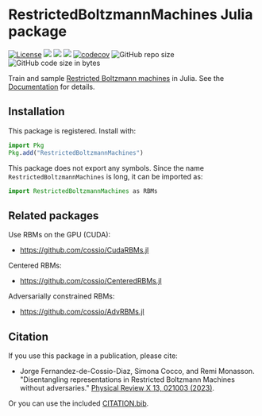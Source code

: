# RestrictedBoltzmannMachines Julia package

[![License](https://img.shields.io/badge/license-MIT-green.svg)](https://github.com/cossio/RestrictedBoltzmannMachines.jl/blob/master/LICENSE.md)
[![](https://img.shields.io/badge/docs-stable-blue.svg)](https://cossio.github.io/RestrictedBoltzmannMachines.jl/stable)
[![](https://img.shields.io/badge/docs-dev-blue.svg)](https://cossio.github.io/RestrictedBoltzmannMachines.jl/dev)
![](https://github.com/cossio/RestrictedBoltzmannMachines.jl/workflows/CI/badge.svg)
[![codecov](https://codecov.io/gh/cossio/RestrictedBoltzmannMachines.jl/branch/master/graph/badge.svg?token=O5P8LQTVF3)](https://codecov.io/gh/cossio/RestrictedBoltzmannMachines.jl)
![GitHub repo size](https://img.shields.io/github/repo-size/cossio/RestrictedBoltzmannMachines.jl)
![GitHub code size in bytes](https://img.shields.io/github/languages/code-size/cossio/RestrictedBoltzmannMachines.jl)

Train and sample [Restricted Boltzmann machines](https://en.wikipedia.org/wiki/Restricted_Boltzmann_machine) in Julia.
See the [Documentation](https://cossio.github.io/RestrictedBoltzmannMachines.jl/stable) for details.

## Installation

This package is registered. Install with:

```julia
import Pkg
Pkg.add("RestrictedBoltzmannMachines")
```

This package does not export any symbols. Since the name `RestrictedBoltzmannMachines` is long, it can be imported as:

```julia
import RestrictedBoltzmannMachines as RBMs
```

## Related packages

Use RBMs on the GPU (CUDA):

- https://github.com/cossio/CudaRBMs.jl

Centered RBMs:

- https://github.com/cossio/CenteredRBMs.jl

Adversarially constrained RBMs:

- https://github.com/cossio/AdvRBMs.jl

## Citation

If you use this package in a publication, please cite:

* Jorge Fernandez-de-Cossio-Diaz, Simona Cocco, and Remi Monasson. "Disentangling representations in Restricted Boltzmann Machines without adversaries." [Physical Review X 13, 021003 (2023)](https://journals.aps.org/prx/abstract/10.1103/PhysRevX.13.021003).

Or you can use the included [CITATION.bib](https://github.com/cossio/RestrictedBoltzmannMachines.jl/blob/master/CITATION.bib).